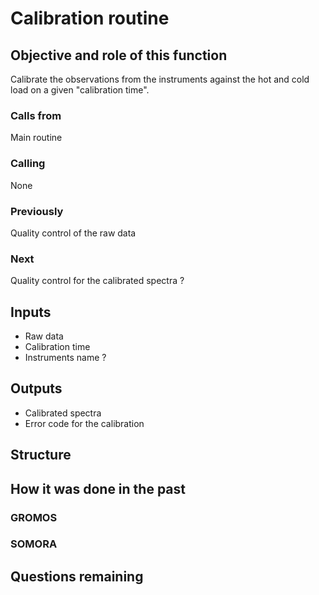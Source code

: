 # Calibration routine

## Objective and role of this function
Calibrate the observations from the instruments against the hot and cold load on a given "calibration time".


### Calls from
Main routine

### Calling
None

### Previously
Quality control of the raw data

### Next
Quality control for the calibrated spectra ? 

## Inputs
* Raw data
* Calibration time
* Instruments name ?

## Outputs
* Calibrated spectra
* Error code for the calibration

## Structure


## How it was done in the past
### GROMOS


### SOMORA


## Questions remaining
